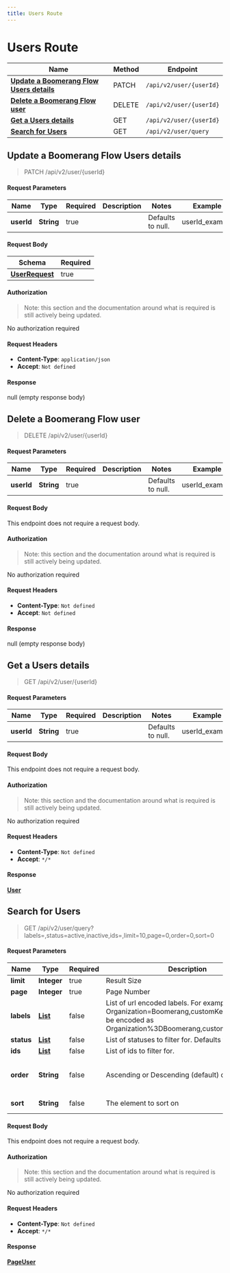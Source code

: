 ```yaml
---
title: Users Route
---
```


# Users Route

| Name | Method | Endpoint |
|------------- | ------------- | -------------|
| [**Update a Boomerang Flow Users details**](#update-a-boomerang-flow-users-details) | PATCH | `/api/v2/user/{userId}` |
| [**Delete a Boomerang Flow user**](#delete-a-boomerang-flow-user) | DELETE | `/api/v2/user/{userId}` |
| [**Get a Users details**](#get-a-users-details) | GET | `/api/v2/user/{userId}` |
| [**Search for Users**](#search-for-users) | GET | `/api/v2/user/query` |



## **Update a Boomerang Flow Users details**

> PATCH /api/v2/user/{userId}


#### Request Parameters


| Name | Type | Required | Description | Notes | Example |
| ---- | ---- | -------- | ----------- | --- |---|
| **userId** | **String** | true |  | Defaults to null. | userId_example


#### Request Body
| Schema | Required | 
| ------ | --- | 
| [**UserRequest**](./models/UserRequest) | true |


#### Authorization

> Note: this section and the documentation around what is required is still actively being updated.

No authorization required

#### Request Headers

- **Content-Type**: `application/json`
- **Accept**: `Not defined`

#### Response

null (empty response body)


## **Delete a Boomerang Flow user**

> DELETE /api/v2/user/{userId}


#### Request Parameters


| Name | Type | Required | Description | Notes | Example |
| ---- | ---- | -------- | ----------- | --- |---|
| **userId** | **String** | true |  | Defaults to null. | userId_example


#### Request Body
This endpoint does not require a request body.

#### Authorization

> Note: this section and the documentation around what is required is still actively being updated.

No authorization required

#### Request Headers

- **Content-Type**: `Not defined`
- **Accept**: `Not defined`

#### Response

null (empty response body)


## **Get a Users details**

> GET /api/v2/user/{userId}


#### Request Parameters


| Name | Type | Required | Description | Notes | Example |
| ---- | ---- | -------- | ----------- | --- |---|
| **userId** | **String** | true |  | Defaults to null. | userId_example


#### Request Body
This endpoint does not require a request body.

#### Authorization

> Note: this section and the documentation around what is required is still actively being updated.

No authorization required

#### Request Headers

- **Content-Type**: `Not defined`
- **Accept**: `*/*`

#### Response

[**User**](./models/User)


## **Search for Users**

> GET /api/v2/user/query?labels=,status=active,inactive,ids=,limit=10,page=0,order=0,sort=0


#### Request Parameters


| Name | Type | Required | Description | Notes | Example |
| ---- | ---- | -------- | ----------- | --- |---|
| **limit** | **Integer** | true | Result Size | Defaults to null. | 10
| **page** | **Integer** | true | Page Number | Defaults to null. | 0
| **labels** | [**List**](./models/String) | false | List of url encoded labels. For example Organization&#x3D;Boomerang,customKey&#x3D;test would be encoded as Organization%3DBoomerang,customKey%3Dtest) | Defaults to null. | 
| **status** | [**List**](./models/String) | false | List of statuses to filter for. Defaults to all. | Defaults to null. | active,inactive
| **ids** | [**List**](./models/String) | false | List of ids to filter for. | Defaults to null. | 
| **order** | **String** | false | Ascending or Descending (default) order | Defaults to Optional[DESC]. Enum: [ASC, DESC] | 0
| **sort** | **String** | false | The element to sort on | Defaults to Optional[name]. | 0


#### Request Body
This endpoint does not require a request body.

#### Authorization

> Note: this section and the documentation around what is required is still actively being updated.

No authorization required

#### Request Headers

- **Content-Type**: `Not defined`
- **Accept**: `*/*`

#### Response

[**PageUser**](./models/PageUser)

